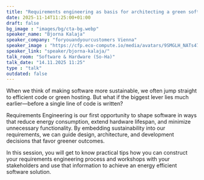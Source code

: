 ```yaml
---
title: "Requirements engineering as basis for architecting a green software 🇬🇧"
date: 2025-11-14T11:25:00+01:00
draft: false
bg_image : "images/bg/cta-bg.webp"
speaker_name: "Bjorna Kalaja"
speaker_company: "foryouandyourcustomers Vienna"
speaker_image : "https://cfp.eco-compute.io/media/avatars/9SMGLH_NATs47p.jpeg"
speaker_link: "speaker/bjorna-kalaja/"
talk_room: "Software & Hardware (So-Ha)"
talk_date: "14.11.2025 11:25"
type : "talk"
outdated: false
---
```


When we think of making software more sustainable, we often jump straight to efficient code or green hosting. But what if the biggest lever lies much earlier—before a single line of code is written?

Requirements Engineering is our first opportunity to shape software in ways that reduce energy consumption, extend hardware lifespan, and minimize unnecessary functionality. By embedding sustainability into our requirements, we can guide design, architecture, and development decisions that favor greener outcomes.

In this session, you will get to know practical tips how you can construct your requirements engineering process and workshops with your stakeholders and use that information to achieve an energy efficient software solution.
